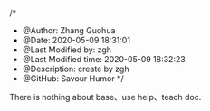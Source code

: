 /*
* @Author: Zhang Guohua
* @Date:   2020-05-09 18:31:01
* @Last Modified by:   zgh
* @Last Modified time: 2020-05-09 18:32:23
* @Description: create by zgh
* @GitHub: Savour Humor
*/

There is nothing about base、use help、teach doc.